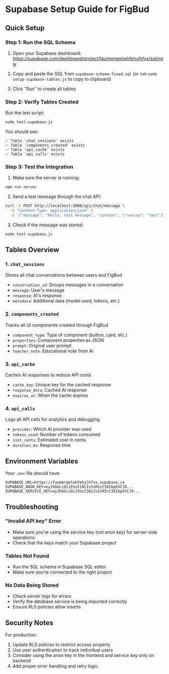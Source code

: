 # Supabase Setup Guide for FigBud

## Quick Setup

### Step 1: Run the SQL Schema

1. Open your Supabase dashboard: https://supabase.com/dashboard/project/faummrgmlwhfehylhfvx/sql/new

2. Copy and paste the SQL from `supabase-schema-fixed.sql` (or run `node setup-supabase-tables.js` to copy to clipboard)

3. Click "Run" to create all tables

### Step 2: Verify Tables Created

Run the test script:
```bash
node test-supabase.js
```

You should see:
```
✅ Table 'chat_sessions' exists
✅ Table 'components_created' exists
✅ Table 'api_cache' exists
✅ Table 'api_calls' exists
```

### Step 3: Test the Integration

1. Make sure the server is running:
```bash
npm run server
```

2. Send a test message through the chat API:
```bash
curl -X POST http://localhost:3000/api/chat/message \
  -H "Content-Type: application/json" \
  -d '{"message": "Hello, test message", "context": {"source": "test"}}'
```

3. Check if the message was stored:
```bash
node test-supabase.js
```

## Tables Overview

### 1. `chat_sessions`
Stores all chat conversations between users and FigBud
- `conversation_id`: Groups messages in a conversation
- `message`: User's message
- `response`: AI's response
- `metadata`: Additional data (model used, tokens, etc.)

### 2. `components_created`
Tracks all UI components created through FigBud
- `component_type`: Type of component (button, card, etc.)
- `properties`: Component properties as JSON
- `prompt`: Original user prompt
- `teacher_note`: Educational note from AI

### 3. `api_cache`
Caches AI responses to reduce API costs
- `cache_key`: Unique key for the cached response
- `response_data`: Cached AI response
- `expires_at`: When the cache expires

### 4. `api_calls`
Logs all API calls for analytics and debugging
- `provider`: Which AI provider was used
- `tokens_used`: Number of tokens consumed
- `cost_cents`: Estimated cost in cents
- `duration_ms`: Response time

## Environment Variables

Your `.env` file should have:
```
SUPABASE_URL=https://faummrgmlwhfehylhfvx.supabase.co
SUPABASE_ANON_KEY=eyJhbGciOiJIUzI1NiIsInR5cCI6IkpXVCJ9...
SUPABASE_SERVICE_KEY=eyJhbGciOiJIUzI1NiIsInR5cCI6IkpXVCJ9...
```

## Troubleshooting

### "Invalid API key" Error
- Make sure you're using the service key (not anon key) for server-side operations
- Check that the keys match your Supabase project

### Tables Not Found
- Run the SQL schema in Supabase SQL editor
- Make sure you're connected to the right project

### No Data Being Stored
- Check server logs for errors
- Verify the database service is being imported correctly
- Ensure RLS policies allow inserts

## Security Notes

For production:
1. Update RLS policies to restrict access properly
2. Use user authentication to track individual users
3. Consider using the anon key in the frontend and service key only on backend
4. Add proper error handling and retry logic